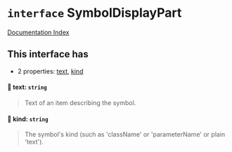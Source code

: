 # `interface` SymbolDisplayPart

[Documentation Index](../README.md)

## This interface has

- 2 properties:
[text](#-text-string),
[kind](#-kind-string)


#### 📄 text: `string`

> Text of an item describing the symbol.



#### 📄 kind: `string`

> The symbol's kind (such as 'className' or 'parameterName' or plain 'text').



